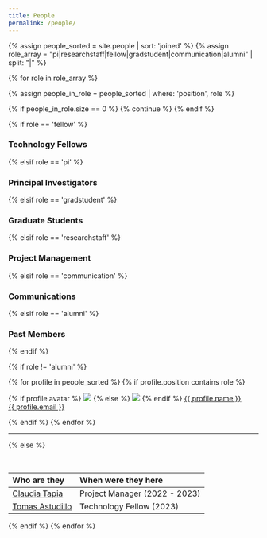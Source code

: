 ```yaml
---
title: People
permalink: /people/
---
```


<style>
    .profile-thumbnail {
      opacity: 1; /* Set the initial opacity to fully visible */
      transition: opacity 0.3s ease; /* Add a smooth transition effect */
    }

    .profile-thumbnail:hover {
      opacity: 0.5; /* Set the opacity when hovering */
    }
</style>

{% assign people_sorted = site.people | sort: 'joined' %}
{% assign role_array = "pi|researchstaff|fellow|gradstudent|communication|alumni" | split: "|" %}

{% for role in role_array %}

{% assign people_in_role = people_sorted | where: 'position', role %}

<!-- Skip section if there's nobody -->
{% if people_in_role.size == 0 %}
  {% continue %}
{% endif %}

<div class="pos_header">
{% if role == 'fellow' %}
<h3>Technology Fellows</h3>
 {% elsif role == 'pi' %}
<h3>Principal Investigators</h3>
 {% elsif role == 'gradstudent' %}
<h3>Graduate Students</h3>
 {% elsif role == 'researchstaff' %}
<h3>Project Management</h3>
 {% elsif role == 'communication' %}
<h3>Communications</h3>
 {% elsif role == 'alumni' %}
<h3>Past Members</h3>
{% endif %}
</div>

{% if role != 'alumni' %}
<div class="content list people">
  {% for profile in people_sorted %}
    {% if profile.position contains role %}
      <div class="list-item-people">
        <p class="list-post-title">
          {% if profile.avatar %}
            <a href="{{ site.baseurl }}{{ profile.url }}"><img class="profile-thumbnail" src="{{site.baseurl}}/images/people/{{profile.avatar}}"></a>
          {% else %}
            <a href="{{ site.baseurl }}{{ profile.url }}"><img class="profile-thumbnail" src="http://evansheline.com/wp-content/uploads/2011/02/facebook-Storm-Trooper.jpg"></a>
          {% endif %}
          <a class="name" href="{{ site.baseurl }}{{ profile.url }}">{{ profile.name }}</a><br>
          <a class="email" href="{{ site.baseurl }}{{ profile.url }}">{{ profile.email }}</a>
        </p>
      </div>    
    {% endif %}
  {% endfor %}
</div>
<hr>

{% else %}

<br>

| Who are they | When were they here |
| :------------- |:-------------|
| [Claudia Tapia](https://librehub.github.io/people/claudia_tapia/index.html) | Project Manager (2022 - 2023) | 
| [Tomas Astudillo](https://librehub.github.io/people/tomas_astudillo/index.html) | Technology Fellow (2023) |

{% endif %}
{% endfor %}
